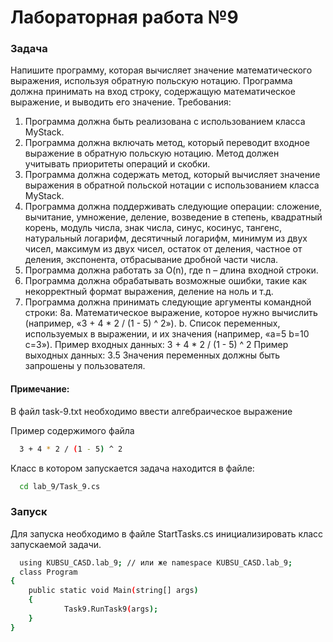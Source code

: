 # Лабораторная работа №9

### Задача
Напишите программу, которая вычисляет значение математического выражения,
используя обратную польскую нотацию. Программа должна принимать на вход строку,
содержащую математическое выражение, и выводить его значение.
Требования:
1) Программа должна быть реализована с использованием класса MyStack.
2) Программа должна включать метод, который переводит входное выражение в
обратную польскую нотацию. Метод должен учитывать приоритеты операций и
скобки.
3) Программа должна содержать метод, который вычисляет значение выражения в
обратной польской нотации с использованием класса MyStack.
4) Программа должна поддерживать следующие операции: сложение, вычитание,
умножение, деление, возведение в степень, квадратный корень, модуль числа,
знак числа, синус, косинус, тангенс, натуральный логарифм, десятичный логарифм,
минимум из двух чисел, максимум из двух чисел, остаток от деления, частное от
деления, экспонента, отбрасывание дробной части числа.
5) Программа должна работать за O(n), где n – длина входной строки.
6) Программа должна обрабатывать возможные ошибки, такие как некорректный
формат выражения, деление на ноль и т.д.
7) Программа должна принимать следующие аргументы командной строки:
8a. Математическое выражение, которое нужно вычислить (например, «3 + 4 *
2 / (1 - 5) ^ 2»).
b. Список переменных, используемых в выражении, и их значения (например,
«а=5 b=10 c=3»).
Пример входных данных:
3 + 4 * 2 / (1 - 5) ^ 2
Пример выходных данных:
3.5
Значения переменных должны быть запрошены у пользователя.

#### Примечание:
В файл task-9.txt необходимо ввести алгебраическое выражение

Пример содержимого файла
```bash
  3 + 4 * 2 / (1 - 5) ^ 2
```

Класс в котором запускается задача находится в файле:

```bash
  cd lab_9/Task_9.cs
```

### Запуск

Для запуска необходимо в файле StartTasks.cs инициализировать класс запускаемой задачи.


```bash
  using KUBSU_CASD.lab_9; // или же namespace KUBSU_CASD.lab_9;
  class Program
{
    public static void Main(string[] args)
    {
            Task9.RunTask9(args);
    }
}